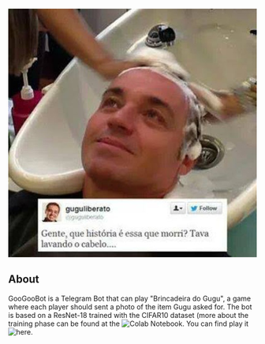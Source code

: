 ![Image of Gugu](https://github.com/vitorfrois/GooGooBot/blob/main/gugu.jpg)
## About
GooGooBot is a Telegram Bot that can play "Brincadeira do Gugu", a game where each player should sent a photo of the item Gugu asked for.
The bot is based on a ResNet-18 trained with the CIFAR10 dataset (more about the training phase can be found at the 
![Colab Notebook](https://github.com/vitorfrois/GooGooBot/blob/main/BotTraining.ipynb). You can find play it ![here](https://t.me/gugu_telegram_bot).
